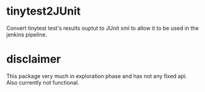 # tinytest2JUnit

Convert tinytest test's results ouptut to JUnit xml to allow it to be used in the jenkins pipeline.

# disclaimer

This package very much in exploration phase and has not any fixed api.
Also currently not functional.